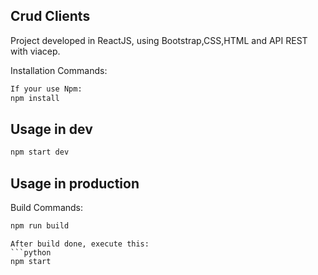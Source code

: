 ## Crud Clients

Project developed in ReactJS, using Bootstrap,CSS,HTML and API REST with viacep.

Installation Commands:

```python
If your use Npm:
npm install
```

## Usage in dev

```python
npm start dev
```

## Usage in production

Build Commands:

```python
npm run build
```

````
After build done, execute this:
```python
npm start
````
